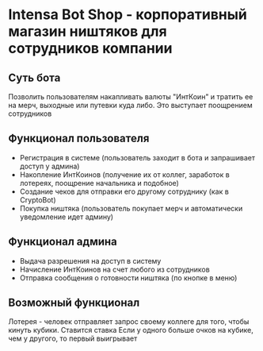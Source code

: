 # Intensa Bot Shop - корпоративный магазин ништяков для сотрудников компании

## Суть бота
Позволить пользователям накапливать валюты "ИнтКоин" и тратить ее на мерч, выходные или путевки куда либо.
Это выступает поощрением сотрудников

## Функционал пользователя
- Регистрация в системе (пользователь заходит в бота и запрашивает доступ у админа)
- Накопление ИнтКоинов (получение их от коллег, заработок в лотереях, поощрение начальника и подобное)
- Создание чеков для отправки его другому сотруднику (как в CryptoBot)
- Покупка ништяка (пользователь покупает мерч и автоматически уведомление идет админу)

## Функционал админа
- Выдача разрешения на доступ в систему
- Начисление ИнтКоинов на счет любого из сотрудников
- Отправка сообщения о готовности ништяка (по кнопке в меню)

## Возможный функционал
Лотерея - человек отправляет запрос своему коллеге для того, чтобы кинуть кубики. Ставится ставка
Если у одного больше очков на кубике, чем у другого, то первый выигрывает